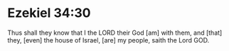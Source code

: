 # Ezekiel 34:30

Thus shall they know that I the LORD their God [am] with them, and [that] they, [even] the house of Israel, [are] my people, saith the Lord GOD.